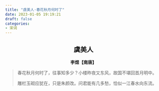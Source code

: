 ```yaml
---
title: "虞美人·春花秋月何时了"
date: 2023-01-05 19:19:21
draft: false
categories:
- 宋词
---
```


## <center>虞美人</center>
**<center>李煜【南唐】</center>**

> 春花秋月何时了，往事知多少？小楼昨夜又东风，故国不堪回首月明中。
>
> 雕栏玉砌应犹在，只是朱颜改。问君能有几多愁，恰似一江春水向东流。

